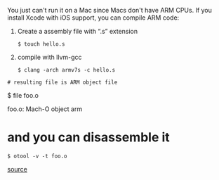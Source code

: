 
You just can't run it on a Mac since Macs don't have ARM CPUs. If you install Xcode with iOS support, you can compile ARM code:

1. Create a assembly file with “.s” extension

    `$ touch hello.s`
2. compile with llvm-gcc

    `$ clang -arch armv7s -c hello.s`

```
# resulting file is ARM object file
```
$ file foo.o

foo.o: Mach-O object arm

# and you can disassemble it

`$ otool -v -t foo.o`

[source](https://www.quora.com/How-do-I-run-ARM-Assembly-language-on-a-Mac)